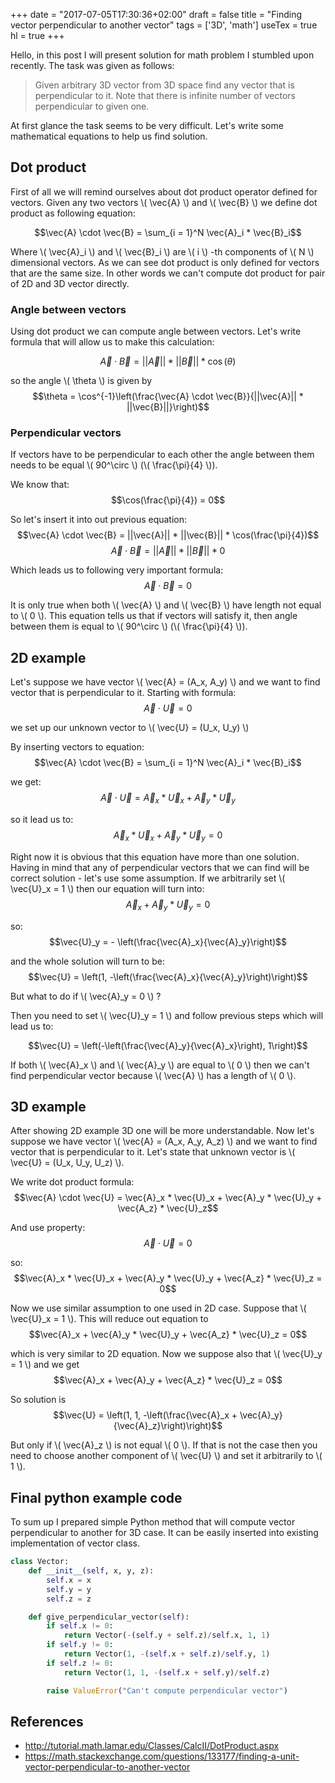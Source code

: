 +++
date = "2017-07-05T17:30:36+02:00"
draft = false
title = "Finding vector perpendicular to another vector"
tags = ['3D', 'math']
useTex = true
hl = true
+++

Hello, in this post I will present solution for math problem I stumbled upon
recently. The task was given as follows:

> Given arbitrary 3D vector from 3D space find any vector that is perpendicular to
> it. Note that there is infinite number of vectors perpendicular to given one.

At first glance the task seems to be very difficult. Let's write some
mathematical equations to help us find solution.

<!--more-->

## Dot product
First of all we will remind ourselves about dot product operator defined for
vectors. Given any two vectors \\( \vec{A} \\) and \\( \vec{B} \\) we define dot product
as following equation:

$$\vec{A} \cdot \vec{B} = \sum_{i = 1}^N \vec{A}_i * \vec{B}_i$$

Where \\( \vec{A}_i \\) and \\( \vec{B}_i \\) are \\( i \\) -th components of
\\( N \\) dimensional
vectors. As we can see dot product is only defined for vectors that are the same
size. In other words we can't compute dot product for pair of 2D and 3D vector directly.

### Angle between vectors
Using dot product we can compute angle between vectors. Let's write formula
that will allow us to make this calculation:

$$\vec{A} \cdot \vec{B} = ||\vec{A}|| * ||\vec{B}|| * \cos(\theta)$$

so the angle \\( \theta \\) is given by
$$\theta = \cos^{-1}\left(\frac{\vec{A} \cdot \vec{B}}{||\vec{A}|| * ||\vec{B}||}\right)$$

### Perpendicular vectors
If vectors have to be perpendicular to each other the angle between them needs to be equal
\\( 90^\circ \\) (\\( \frac{\pi}{4} \\)).

We know that:
$$\cos(\frac{\pi}{4}) = 0$$

So let's insert it into out previous equation:
$$\vec{A} \cdot \vec{B} = ||\vec{A}|| * ||\vec{B}|| * \cos(\frac{\pi}{4})$$
$$\vec{A} \cdot \vec{B} = ||\vec{A}|| * ||\vec{B}|| * 0$$

Which leads us to following very important formula:
$$\vec{A} \cdot \vec{B} = 0$$

It is only true when both \\( \vec{A} \\) and \\( \vec{B} \\) have length not equal
to \\( 0 \\). This equation tells us that if vectors will satisfy it,
then angle between them is equal to \\( 90^\circ \\) (\\( \frac{\pi}{4} \\)).

## 2D example
Let's suppose we have vector \\( \vec{A} = (A_x, A_y) \\) and we want to find vector that is
perpendicular to it. Starting with formula:
$$\vec{A} \cdot \vec{U} = 0$$

we set up our unknown vector to \\( \vec{U} = (U_x, U_y) \\)

By inserting vectors to equation:
$$\vec{A} \cdot \vec{B} = \sum_{i = 1}^N \vec{A}_i * \vec{B}_i$$

we get:
$$\vec{A} \cdot \vec{U} = \vec{A}_x * \vec{U}_x + \vec{A}_y * \vec{U}_y$$

so it lead us to:
$$\vec{A}_x * \vec{U}_x + \vec{A}_y * \vec{U}_y = 0$$

Right now it is obvious that this equation have more than one solution. Having in mind that any
of perpendicular vectors that we can find will be correct solution - let's use some assumption. If we
arbitrarily set \\( \vec{U}_x = 1 \\) then our equation will turn into:
$$\vec{A}_x + \vec{A}_y * \vec{U}_y = 0$$

so:
$$\vec{U}_y = - \left(\frac{\vec{A}_x}{\vec{A}_y}\right)$$

and the whole solution will turn to be:
$$\vec{U} = \left(1, -\left(\frac{\vec{A}_x}{\vec{A}_y}\right)\right)$$

But what to do if \\( \vec{A}_y = 0 \\) ?

Then you need to set \\( \vec{U}_y = 1 \\) and follow previous steps which will lead us to:

$$\vec{U} = \left(-\left(\frac{\vec{A}_y}{\vec{A}_x}\right), 1\right)$$

If both \\( \vec{A}_x \\) and \\( \vec{A}_y \\) are equal to \\( 0 \\) then we can't find perpendicular vector
because \\( \vec{A} \\) has a length of \\( 0 \\).

## 3D example
After showing 2D example 3D one will be more understandable. Now let's suppose we have vector
\\( \vec{A} = (A_x, A_y, A_z) \\) and we want to find vector that is perpendicular to it.
Let's state that unknown vector is \\( \vec{U} = (U_x, U_y, U_z) \\).

We write dot product formula:
$$\vec{A} \cdot \vec{U} = \vec{A}_x * \vec{U}_x + \vec{A}_y * \vec{U}_y + \vec{A_z} * \vec{U}_z$$

And use property:
$$\vec{A} \cdot \vec{U} = 0$$

so:
$$\vec{A}_x * \vec{U}_x + \vec{A}_y * \vec{U}_y + \vec{A_z} * \vec{U}_z = 0$$

Now we use similar assumption to one used in 2D case. Suppose that \\( \vec{U}_x = 1 \\). This will
reduce out equation to
$$\vec{A}_x + \vec{A}_y * \vec{U}_y + \vec{A_z} * \vec{U}_z = 0$$

which is very similar to 2D equation. Now we suppose also that \\( \vec{U}_y = 1 \\) and we get
$$\vec{A}_x + \vec{A}_y + \vec{A_z} * \vec{U}_z = 0$$

So solution is
$$\vec{U} = \left(1, 1, -\left(\frac{\vec{A}_x +
            \vec{A}_y}{\vec{A}_z}\right)\right)$$

But only if \\( \vec{A}_z \\) is not equal \\( 0 \\). If that is not the case then you need to choose
another component of \\( \vec{U} \\) and set it arbitrarily to \\( 1 \\).

## Final python example code
To sum up I prepared simple Python method that will compute vector perpendicular to another for 3D
case. It can be easily inserted into existing implementation of vector class.

~~~python
class Vector:
    def __init__(self, x, y, z):
        self.x = x
        self.y = y
        self.z = z

    def give_perpendicular_vector(self):
        if self.x != 0:
            return Vector(-(self.y + self.z)/self.x, 1, 1)
        if self.y != 0:
            return Vector(1, -(self.x + self.z)/self.y, 1)
        if self.z != 0:
            return Vector(1, 1, -(self.x + self.y)/self.z)

        raise ValueError("Can't compute perpendicular vector")
~~~


## References
- http://tutorial.math.lamar.edu/Classes/CalcII/DotProduct.aspx
- https://math.stackexchange.com/questions/133177/finding-a-unit-vector-perpendicular-to-another-vector
